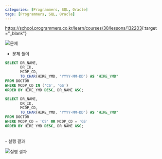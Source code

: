 ```yaml
---
categories: [Programmers, SQL, Oracle]
tags: [Programmers, SQL, Oracle] 
---
```


<https://school.programmers.co.kr/learn/courses/30/lessons/132203>{:target="_blank"}

![문제](/assets/img/programmers/sql/oracle/%E1%84%92%E1%85%B2%E1%86%BC%E1%84%87%E1%85%AE%E1%84%8B%E1%85%AC%E1%84%80%E1%85%AA_%E1%84%84%E1%85%A9%E1%84%82%E1%85%B3%E1%86%AB_%E1%84%8B%E1%85%B5%E1%86%AF%E1%84%87%E1%85%A1%E1%86%AB%E1%84%8B%E1%85%AC%E1%84%80%E1%85%AA_%E1%84%8B%E1%85%B4%E1%84%89%E1%85%A1_%E1%84%86%E1%85%A9%E1%86%A8%E1%84%85%E1%85%A9%E1%86%A8_%E1%84%8E%E1%85%AE%E1%86%AF%E1%84%85%E1%85%A7%E1%86%A8%E1%84%92%E1%85%A1%E1%84%80%E1%85%B5(1).png)


- 문제 풀이

```sql
SELECT DR_NAME,
       DR_ID,
       MCDP_CD,
       TO_CHAR(HIRE_YMD, 'YYYY-MM-DD') AS "HIRE_YMD"
FROM DOCTOR
WHERE MCDP_CD IN ('CS', 'GS')
ORDER BY HIRE_YMD DESC, DR_NAME ASC;
```

```sql
SELECT DR_NAME, 
       DR_ID, 
       MCDP_CD, 
       TO_CHAR(HIRE_YMD, 'YYYY-MM-DD') AS "HIRE_YMD"
FROM DOCTOR
WHERE MCDP_CD = 'CS' OR MCDP_CD = 'GS'
ORDER BY HIRE_YMD DESC, DR_NAME ASC;
```
<br>
- 실행 결과

![실행 결과](/assets/img/programmers/sql/oracle/%E1%84%92%E1%85%B2%E1%86%BC%E1%84%87%E1%85%AE%E1%84%8B%E1%85%AC%E1%84%80%E1%85%AA_%E1%84%84%E1%85%A9%E1%84%82%E1%85%B3%E1%86%AB_%E1%84%8B%E1%85%B5%E1%86%AF%E1%84%87%E1%85%A1%E1%86%AB%E1%84%8B%E1%85%AC%E1%84%80%E1%85%AA_%E1%84%8B%E1%85%B4%E1%84%89%E1%85%A1_%E1%84%86%E1%85%A9%E1%86%A8%E1%84%85%E1%85%A9%E1%86%A8_%E1%84%8E%E1%85%AE%E1%86%AF%E1%84%85%E1%85%A7%E1%86%A8%E1%84%92%E1%85%A1%E1%84%80%E1%85%B5(2).png)
